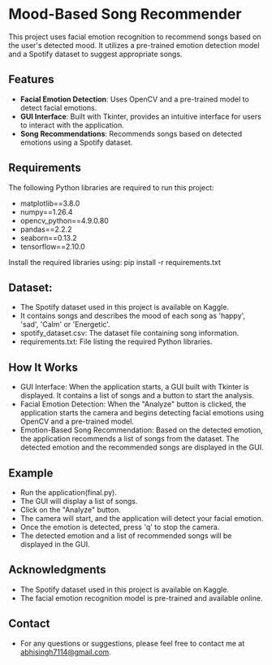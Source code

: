 # Mood-Based Song Recommender

This project uses facial emotion recognition to recommend songs based on the user's detected mood. It utilizes a pre-trained emotion detection model and a Spotify dataset to suggest appropriate songs.

## Features

- **Facial Emotion Detection**: Uses OpenCV and a pre-trained model to detect facial emotions.
- **GUI Interface**: Built with Tkinter, provides an intuitive interface for users to interact with the application.
- **Song Recommendations**: Recommends songs based on detected emotions using a Spotify dataset.

## Requirements

The following Python libraries are required to run this project:

- matplotlib==3.8.0
- numpy==1.26.4
- opencv_python==4.9.0.80
- pandas==2.2.2
- seaborn==0.13.2
- tensorflow==2.10.0

Install the required libraries using: pip install -r requirements.txt

## Dataset:

- The Spotify dataset used in this project is available on Kaggle.
- It contains songs and describes the mood of each song as 'happy', 'sad', 'Calm' or 'Energetic'.
- spotify_dataset.csv: The dataset file containing song information.
- requirements.txt: File listing the required Python libraries.


## How It Works

- GUI Interface: When the application starts, a GUI built with Tkinter is displayed. It contains a list of songs and a button to start the analysis.
- Facial Emotion Detection: When the "Analyze" button is clicked, the application starts the camera and begins detecting facial emotions using OpenCV and a pre-trained model.
- Emotion-Based Song Recommendation: Based on the detected emotion, the application recommends a list of songs from the dataset. The detected emotion and the recommended songs are displayed in the GUI.

## Example

- Run the application(final.py).
- The GUI will display a list of songs.
- Click on the "Analyze" button.
- The camera will start, and the application will detect your facial emotion.
- Once the emotion is detected, press 'q' to stop the camera.
- The detected emotion and a list of recommended songs will be displayed in the GUI.

## Acknowledgments

- The Spotify dataset used in this project is available on Kaggle.
- The facial emotion recognition model is pre-trained and available online.

## Contact
- For any questions or suggestions, please feel free to contact me at abhisingh7114@gmail.com.
